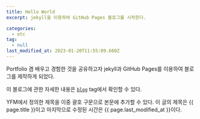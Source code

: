 ```yaml
---
title: Hello World
excerpt: jekyll을 이용하여 GitHub Pages 블로그를 시작한다.

categories:
  - etc
tag:
  - null
last_modified_at: 2023-01-20T11:55:09.660Z
---
```


Portfolio 겸 배우고 경험한 것을 공유하고자 jekyll과 GitHub Pages를 이용하여 블로그를 제작하게 되었다.

이 블로그에 관한 자세한 내용은 [`blog`](/tags/#blog/) tag에서 확인할 수 있다.

YFM에서 정의한 제목을 이중 괄호 구문으로 본문에 추가할 수 있다.
이 글의 제목은 {{ page.title }}이고
마지막으로 수정된 시간은 {{ page.last_modified_at }}이다.
